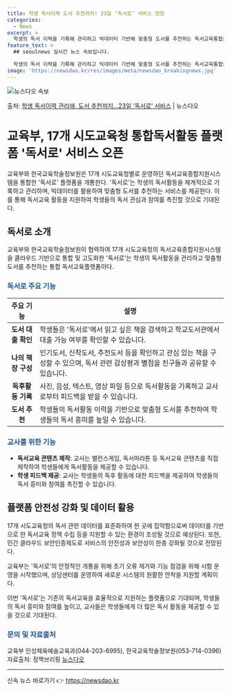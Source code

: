 ```yaml
---
title: 학생 독서이력 도서 추천까지! 23일 ‘독서로’ 서비스 런칭
categories:
  - News
excerpt: >
  학생의 독서 이력을 기록해 관리하고 빅데이터 기반해 맞춤형 도서를 추천하는 독서교육통합플랫폼인 독서로가 문을…
feature_text: >
  ## seoulnews 실시간 뉴스 속보입니다.

  학생의 독서 이력을 기록해 관리하고 빅데이터 기반해 맞춤형 도서를 추천하는 독서교육통합플랫폼인 독서로가 문을…
image: 'https://newsdao.kr/res/images/meta/newsdao_breakingnews.jpg'
---
```


![뉴스다오 속보](https://newsdao.kr/res/images/meta/newsdao_breakingnews.jpg)

<p>출처: <a href="https://newsdao.kr/3635" rel="dofollow">학생 독서이력 관리에, 도서 추천까지…23일 ‘독서로’ 서비스</a> | 뉴스다오</p>

<h1>교육부, 17개 시도교육청 통합독서활동 플랫폼 '독서로' 서비스 오픈</h1>
<p data-ke-size="size16">교육부와 한국교육학술정보원은 17개 시도교육청별로 운영하던 독서교육종합지원시스템을 통합한 '독서로' 플랫폼을 개통한다. '독서로'는 학생의 독서활동을 체계적으로 기록하고 관리하며, 빅데이터를 활용하여 맞춤형 도서를 추천하는 서비스를 제공한다. 이를 통해 독서교육 활동을 지원하여 학생들의 독서 관심과 참여를 촉진할 것으로 기대된다.</p>

<h2>독서로 소개</h2>
<p data-ke-size="size16">교육부와 한국교육학술정보원이 협력하여 17개 시도교육청의 독서교육종합지원시스템을 클라우드 기반으로 통합 및 고도화한 '독서로'는 학생의 독서활동을 관리하고 맞춤형 도서를 추천하는 통합 독서교육플랫폼이다.</p>

<h3><span style="color: #1a5490;">독서로 주요 기능</span></h3>
<table>
<thead>
<tr>
<th>주요 기능</th>
<th>설명</th>
</tr>
</thead>
<tbody>
<tr>
<td style="text-align: center; height: 17px;"><b>도서 대출 확인</b></td>
<td>학생들은 '독서로'에서 읽고 싶은 책을 검색하고 학교도서관에서 대출 가능 여부를 확인할 수 있습니다.</td>
</tr>
<tr>
<td style="text-align: center; height: 17px;"><b>나의 책장 구성</b></td>
<td>인기도서, 신착도서, 추천도서 등을 확인하고 관심 있는 책을 구성할 수 있으며, 독서 관련 감상평과 별점을 친구들과 공유할 수 있습니다.</td>
</tr>
<tr>
<td style="text-align: center; height: 17px;"><b>독후활동 기록</b></td>
<td>사진, 음성, 텍스트, 영상 파일 등으로 독서활동을 기록하고 교사로부터 피드백을 받을 수 있습니다.</td>
</tr>
<tr>
<td style="text-align: center; height: 17px;"><b>도서 추천</b></td>
<td>학생들의 독서활동 이력을 기반으로 맞춤형 도서를 추천하여 학생들의 독서 흥미를 높일 수 있습니다.</td>
</tr>
</tbody>
</table>


<h3><span style="color: #1a5490;">교사를 위한 기능</span></h3>
<ul>
<li><b>독서교육 콘텐츠 제작</b>: 교사는 밸런스게임, 독서마라톤 등 독서교육 콘텐츠를 직접 제작하여 학생들에게 독서활동을 제공할 수 있습니다. </li>
<li><b>학생 피드백 제공</b>: 교사는 학생들의 독후 활동에 대한 피드백을 제공하여 학생들의 독서 흥미와 참여를 촉진할 수 있습니다.</li>
</ul>

<h2>플랫폼 안전성 강화 및 데이터 활용</h2>
<p data-ke-size="size16">17개 시도교육청의 독서 관련 데이터를 표준화하여 한 곳에 집약함으로써 데이터를 기반으로 한 독서교육 정책 수립 등을 지원할 수 있는 환경이 조성될 것으로 예상된다. 또한, 민간 클라우드 보안인증제도로 서비스의 안전성과 보안성이 한층 강화될 것으로 전망된다.</p>

<p data-ke-size="size16">교육부는 '독서로'의 안정적인 개통을 위해 초기 오류 제거와 기능 점검을 위해 시험 운영을 시작했으며, 상담센터를 운영하여 새로운 시스템의 원활한 안착을 지원할 계획이다.</p>

<p data-ke-size="size16">이번 '독서로'는 기존의 독서교육을 효율적으로 지원하는 플랫폼으로 기대되며, 학생들의 독서 흥미와 참여를 높이고, 교사들은 학생들에게 더 많은 독서 활동을 제공할 수 있을 것으로 기대된다.</p>


<h3><span style="color: #1a5490;">문의 및 자료출처</span></h3>
<p data-ke-size="size16">교육부 인성체육예술교육과(044-203-6995), 한국교육학술정보원(053-714-0396)<br>자료출처: 정책브리핑 <a href="https://newsdao.kr/3635">뉴스다오</a></p>
<hr>
<p data-ke-size="size16"></p> 

신속 뉴스 바로가기 👉 <a href="https://newsdao.kr" rel="dofollow">https://newsdao.kr</a>


